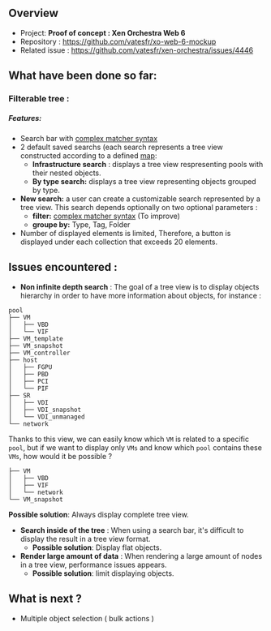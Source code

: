 ## Overview

- Project: **Proof of concept : Xen Orchestra Web 6**
- Repository : https://github.com/vatesfr/xo-web-6-mockup
- Related issue : https://github.com/vatesfr/xen-orchestra/issues/4446

## What have been done so far:

### Filterable tree :

##### Features: 
- Search bar with [complex matcher syntax](https://www.npmjs.com/package/complex-matcher?activeTab=readme) 
- 2 default saved searchs (each search represents a tree view constructed according to a defined [map](https://github.com/vatesfr/xo-web-6-mockup/blob/master/src/menu/index.js#L112): 
  - **Infrastructure search** : displays a tree view respresenting pools with their nested objects.
  - **By type search:** displays a tree view representing objects grouped by type.
- **New search:** 
a user can create a customizable search represented by a tree view. This search depends optionally on two optional parameters : 
  - **filter:** [complex matcher syntax](https://www.npmjs.com/package/complex-matcher?activeTab=readme) (To improve)
  - **groupe by:** Type, Tag, Folder
- Number of displayed elements is limited, Therefore, a button <display more> is displayed under each collection that exceeds 20 elements.

## Issues encountered : 
- **Non infinite depth search** : The goal of a tree view is to display objects hierarchy in order to have more information about objects, for instance : 
```
pool
├── VM
│   ├── VBD
│   └── VIF
├── VM_template
├── VM_snapshot
├── VM_controller
├── host
│   ├── FGPU
│   ├── PBD
│   ├── PCI
│   └── PIF
├── SR
│   ├── VDI
│   ├── VDI_snapshot
│   └── VDI_unmanaged
└── network
``` 
Thanks to this view, we can easily know which `VM` is related to a specific `pool`, but if we want to display only `VMs` and know which `pool` contains these `VMs`, how would it be possible ? 
```
├── VM
│   ├── VBD
│   ├── VIF
│   └── network
└── VM_snapshot
```

**Possible solution**: Always display complete tree view.

- **Search inside of the tree** : When using a search bar, it's difficult to display the result in a tree view format.
  - **Possible solution**: Display flat objects.
- **Render large amount of data** : When rendering a large amount of nodes in a tree view, performance issues appears.
  - **Possible solution**: limit displaying objects.

## What is next ?

- Multiple object selection ( bulk actions ) 